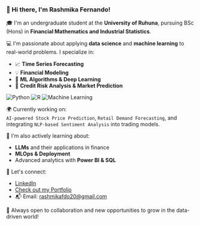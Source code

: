 ### 👋 Hi there, I'm Rashmika Fernando!

🎓 I'm an undergraduate student at the **University of Ruhuna**, pursuing BSc (Hons) in **Financial Mathematics and Industrial Statistics**.

💻 I'm passionate about applying **data science** and  **machine learning** to real-world problems. I specialize in:

- 📈 **Time Series Forecasting**
- 💡 **Financial Modeling**
- 🤖 **ML Algorithms & Deep Learning**
- 🏦 **Credit Risk Analysis & Market Prediction**

 
![Python](https://img.shields.io/badge/Python-3776AB?style=for-the-badge&logo=python&logoColor=white)
![R](https://img.shields.io/badge/R-276DC3?style=for-the-badge&logo=r&logoColor=white)
![Machine Learning](https://img.shields.io/badge/Machine%20Learning-FF6F00?style=for-the-badge&logo=apache-spark&logoColor=white)

🌍 Currently working on:  
`AI-powered Stock Price Prediction`, `Retail Demand Forecasting`, and integrating `NLP-based Sentiment Analysis` into trading models.

🚀 I'm also actively learning about:
- **LLMs** and their applications in finance
- **MLOps & Deployment**
- Advanced analytics with **Power BI & SQL**

🔗 Let's connect:
- [LinkedIn](linkedin.com/in/rashmikafernando)  
- [Check out my Portfolio](https://rashmika-fdo.github.io/)  
- 📬 Email: rashmikafdo20@gmail.com  

💬 Always open to collaboration and new opportunities to grow in the data-driven world!



<!--
**rashmika-fdo/rashmika-fdo** is a ✨ _special_ ✨ repository because its `README.md` (this file) appears on your GitHub profile.

Here are some ideas to get you started:

- 🔭 I’m currently working on ...
- 🌱 I’m currently learning ...
- 👯 I’m looking to collaborate on ...
- 🤔 I’m looking for help with ...
- 💬 Ask me about ...
- 📫 How to reach me: ...
- 😄 Pronouns: ...
- ⚡ Fun fact: ...
-->
